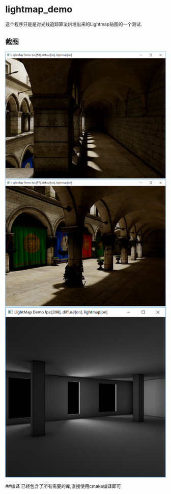 # lightmap_demo

这个程序只是是对光线追踪算法烘培出来的Lightmap贴图的一个测试.

## 截图
![crytek_sponza](sample.png)
![crytek_sponza](sample1.png)
![whiteroom](sample2.png)
  
##编译
 已经包含了所有需要的库,直接使用cmake编译即可

